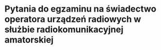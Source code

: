 # Pytania do egzaminu na świadectwo operatora urządzeń radiowych w służbie radiokomunikacyjnej amatorskiej
